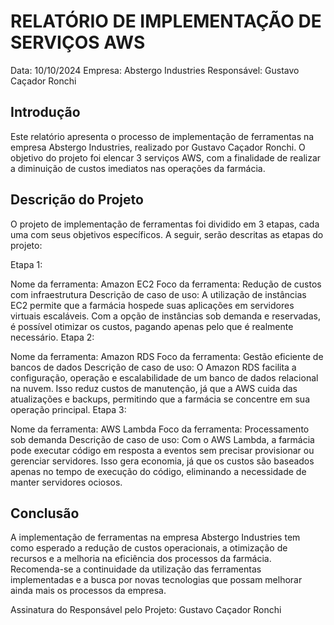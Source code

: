 # RELATÓRIO DE IMPLEMENTAÇÃO DE SERVIÇOS AWS
Data: 10/10/2024
Empresa: Abstergo Industries
Responsável: Gustavo Caçador Ronchi

## Introdução
Este relatório apresenta o processo de implementação de ferramentas na empresa Abstergo Industries, realizado por Gustavo Caçador Ronchi. O objetivo do projeto foi elencar 3 serviços AWS, com a finalidade de realizar a diminuição de custos imediatos nas operações da farmácia.

## Descrição do Projeto
O projeto de implementação de ferramentas foi dividido em 3 etapas, cada uma com seus objetivos específicos. A seguir, serão descritas as etapas do projeto:

Etapa 1:

Nome da ferramenta: Amazon EC2
Foco da ferramenta: Redução de custos com infraestrutura
Descrição de caso de uso: A utilização de instâncias EC2 permite que a farmácia hospede suas aplicações em servidores virtuais escaláveis. Com a opção de instâncias sob demanda e reservadas, é possível otimizar os custos, pagando apenas pelo que é realmente necessário.
Etapa 2:

Nome da ferramenta: Amazon RDS
Foco da ferramenta: Gestão eficiente de bancos de dados
Descrição de caso de uso: O Amazon RDS facilita a configuração, operação e escalabilidade de um banco de dados relacional na nuvem. Isso reduz custos de manutenção, já que a AWS cuida das atualizações e backups, permitindo que a farmácia se concentre em sua operação principal.
Etapa 3:

Nome da ferramenta: AWS Lambda
Foco da ferramenta: Processamento sob demanda
Descrição de caso de uso: Com o AWS Lambda, a farmácia pode executar código em resposta a eventos sem precisar provisionar ou gerenciar servidores. Isso gera economia, já que os custos são baseados apenas no tempo de execução do código, eliminando a necessidade de manter servidores ociosos.

## Conclusão
A implementação de ferramentas na empresa Abstergo Industries tem como esperado a redução de custos operacionais, a otimização de recursos e a melhoria na eficiência dos processos da farmácia. Recomenda-se a continuidade da utilização das ferramentas implementadas e a busca por novas tecnologias que possam melhorar ainda mais os processos da empresa.

Assinatura do Responsável pelo Projeto:
Gustavo Caçador Ronchi
